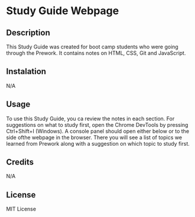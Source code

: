 # Study Guide Webpage

## Description
This Study Guide was created for boot camp students who were going through the Prework. It contains notes on HTML, CSS, Git and JavaScript.

## Instalation
N/A

## Usage
To use this Study Guide, you ca review the notes in each section. For suggestions on what to study first, open the Chrome DevTools by pressing Ctrl+Shift+I (Windows). A console panel should open either below or to the side ofthe webpage in the browser. There you will see a list of topics we learned from Prework along with a suggestion on which topic to study first.

## Credits
N/A

## License
MIT License
